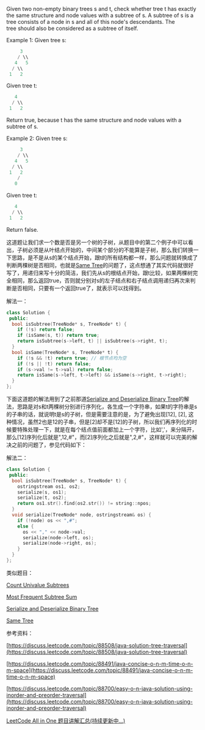 Given two non-empty binary trees s and t, check whether tree t has exactly the same structure and node values with a subtree of s. A subtree of s is a tree consists of a node in s and all of this node's descendants. The tree should also be considered as a subtree of itself.

Example 1: Given tree s:

```cpp
     3
    / \\
   4   5
  / \\
 1   2
```

Given tree t:

```cpp
   4 
  / \\
 1   2
```

Return true, because t has the same structure and node values with a subtree of s.

Example 2: Given tree s:

```cpp
     3
    / \\
   4   5
  / \\
 1   2
    /
   0
```

Given tree t:

```cpp
   4
  / \\
 1   2
```

Return false.

这道题让我们求一个数是否是另一个树的子树，从题目中的第二个例子中可以看出，子树必须是从叶结点开始的，中间某个部分的不能算是子树，那么我们转换一下思路，是不是从s的某个结点开始，跟t的所有结构都一样，那么问题就转换成了判断两棵树是否相同，也就是[Same Tree](http://www.cnblogs.com/grandyang/p/4053384.html)的问题了，这点想通了其实代码就很好写了，用递归来写十分的简洁，我们先从s的根结点开始，跟t比较，如果两棵树完全相同，那么返回true，否则就分别对s的左子结点和右子结点调用递归再次来判断是否相同，只要有一个返回true了，就表示可以找得到。

解法一：

```cpp
class Solution {
 public:
  bool isSubtree(TreeNode* s, TreeNode* t) {
    if (!s) return false;
    if (isSame(s, t)) return true;
    return isSubtree(s->left, t) || isSubtree(s->right, t);
  }
  bool isSame(TreeNode* s, TreeNode* t) {
    if (!s && !t) return true; // 根节点均为空
    if (!s || !t) return false;
    if (s->val != t->val) return false;
    return isSame(s->left, t->left) && isSame(s->right, t->right);
  }
};
```

下面这道题的解法用到了之前那道[Serialize and Deserialize Binary Tree](http://www.cnblogs.com/grandyang/p/4913869.html)的解法，思路是对s和t两棵树分别进行序列化，各生成一个字符串，如果t的字符串是s的子串的话，就说明t是s的子树，但是需要注意的是，为了避免出现[12], [2], 这种情况，虽然2也是12的子串，但是[2]却不是[12]的子树，所以我们再序列化的时候要特殊处理一下，就是在每个结点值前面都加上一个字符，比如','，来分隔开，那么[12]序列化后就是",12,#"，而[2]序列化之后就是",2,#"，这样就可以完美的解决之前的问题了，参见代码如下：

解法二：

```cpp
class Solution {
 public:
  bool isSubtree(TreeNode* s, TreeNode* t) {
    ostringstream os1, os2;
    serialize(s, os1);
    serialize(t, os2);
    return os1.str().find(os2.str()) != string::npos;
  }
  void serialize(TreeNode* node, ostringstream& os) {
    if (!node) os << ",#";
    else {
      os << "," << node->val;
      serialize(node->left, os);
      serialize(node->right, os);
    }
  }
};
```

类似题目：

[Count Univalue Subtrees](http://www.cnblogs.com/grandyang/p/5206862.html)

[Most Frequent Subtree Sum](http://www.cnblogs.com/grandyang/p/6481682.html)

[Serialize and Deserialize Binary Tree](http://www.cnblogs.com/grandyang/p/4913869.html)

[Same Tree](http://www.cnblogs.com/grandyang/p/4053384.html)

参考资料：

[https://discuss.leetcode.com/topic/88508/java-solution-tree-traversal](https://discuss.leetcode.com/topic/88508/java-solution-tree-traversal)

[https://discuss.leetcode.com/topic/88491/java-concise-o-n-m-time-o-n-m-space](https://discuss.leetcode.com/topic/88491/java-concise-o-n-m-time-o-n-m-space)

[https://discuss.leetcode.com/topic/88700/easy-o-n-java-solution-using-inorder-and-preorder-traversal](https://discuss.leetcode.com/topic/88700/easy-o-n-java-solution-using-inorder-and-preorder-traversal)

[LeetCode All in One 题目讲解汇总(持续更新中...)](http://www.cnblogs.com/grandyang/p/4606334.html)